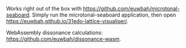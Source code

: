 Works right out of the box with https://github.com/euwbah/microtonal-seaboard.
Simply run the microtonal-seaboard application, then open https://euwbah.github.io/31edo-lattice-visualiser/.

WebAssembly dissonance calculations: https://github.com/euwbah/dissonance-wasm.

